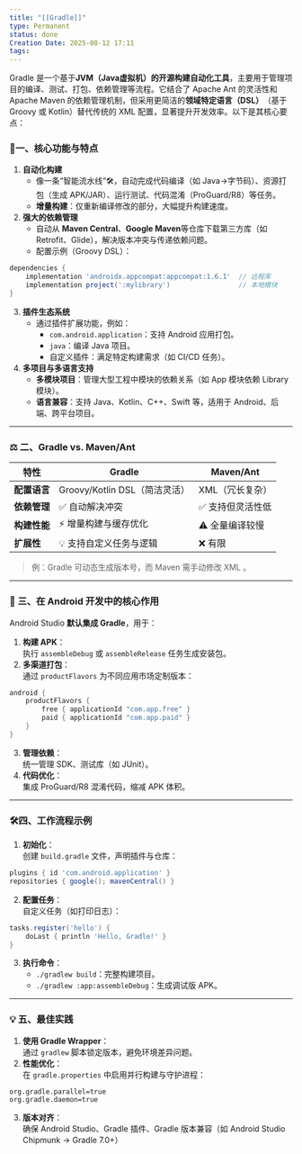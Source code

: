 ```yaml
---
title: "[[Gradle]]"
type: Permanent
status: done
Creation Date: 2025-08-12 17:11
tags:
---
```


Gradle 是一个基于 ​**​JVM（Java虚拟机）的开源构建自动化工具​**​，主要用于管理项目的编译、测试、打包、依赖管理等流程。它结合了 Apache Ant 的灵活性和 Apache Maven 的依赖管理机制，但采用更简洁的 ​**​领域特定语言（DSL）​**​（基于 Groovy 或 Kotlin）替代传统的 XML 配置，显著提升开发效率。以下是其核心要点：

### 🔧 ​**​一、核心功能与特点​**​
1. ​**​自动化构建​**​
    - 像一条“智能流水线”🛠️，自动完成代码编译（如 Java→字节码）、资源打包（生成 APK/JAR）、运行测试、代码混淆（ProGuard/R8）等任务。
    - ​**​增量构建​**​：仅重新编译修改的部分，大幅提升构建速度。
2. ​**​强大的依赖管理​**​
    - 自动从 ​**​Maven Central​**​、​**​Google Maven​**​ 等仓库下载第三方库（如 Retrofit、Glide），解决版本冲突与传递依赖问题。
    - 配置示例（Groovy DSL）：
```groovy
dependencies {
    implementation 'androidx.appcompat:appcompat:1.6.1'  // 远程库
    implementation project(':mylibrary')                 // 本地模块
}
```    
3. ​**​插件生态系统​**​
    - 通过插件扩展功能，例如：
        - `com.android.application`：支持 Android 应用打包。
        - `java`：编译 Java 项目。
        - 自定义插件：满足特定构建需求（如 CI/CD 任务）。
4. ​**​多项目与多语言支持​**​
    - ​**​多模块项目​**​：管理大型工程中模块的依赖关系（如 App 模块依赖 Library 模块）。
    - ​**​语言兼容​**​：支持 Java、Kotlin、C++、Swift 等，适用于 Android、后端、跨平台项目。

---

### ⚖️ ​**​二、Gradle vs. Maven/Ant​**​

|特性|Gradle|Maven/Ant|
|---|---|---|
|​**​配置语言​**​|Groovy/Kotlin DSL（简洁灵活）|XML（冗长复杂）|
|​**​依赖管理​**​|✅ 自动解决冲突|✅ 支持但灵活性低|
|​**​构建性能​**​|⚡ 增量构建与缓存优化|⚠️ 全量编译较慢|
|​**​扩展性​**​|💡 支持自定义任务与逻辑|❌ 有限|

> 例：Gradle 可动态生成版本号，而 Maven 需手动修改 XML 。

---

### 📱 ​**​三、在 Android 开发中的核心作用​**​

Android Studio ​**​默认集成 Gradle​**​，用于：
1. ​**​构建 APK​**​：  
    执行 `assembleDebug` 或 `assembleRelease` 任务生成安装包。
2. ​**​多渠道打包​**​：  
    通过 `productFlavors` 为不同应用市场定制版本：
```Groovy
android {
    productFlavors {
        free { applicationId "com.app.free" }
        paid { applicationId "com.app.paid" }
    }
}
```
3. ​**​管理依赖​**​：  
    统一管理 SDK、测试库（如 JUnit）。
4. ​**​代码优化​**​：  
    集成 ProGuard/R8 混淆代码，缩减 APK 体积。

---

### 🛠️ ​**​四、工作流程示例​**​

1. ​**​初始化​**​：  
    创建 `build.gradle` 文件，声明插件与仓库：
```Groovy
plugins { id 'com.android.application' }
repositories { google(); mavenCentral() }
```
2. ​**​配置任务​**​：  
    自定义任务（如打印日志）：
```Groovy
tasks.register('hello') {
    doLast { println 'Hello, Gradle!' }
}
```
3. ​**​执行命令​**​：
    - `./gradlew build`：完整构建项目。
    - `./gradlew :app:assembleDebug`：生成调试版 APK。

---

### 💡 ​**​五、最佳实践​**​
1. ​**​使用 Gradle Wrapper​**​：  
    通过 `gradlew` 脚本锁定版本，避免环境差异问题。
2. ​**​性能优化​**​：  
    在 `gradle.properties` 中启用并行构建与守护进程：
```properties
org.gradle.parallel=true
org.gradle.daemon=true
```    
3. ​**​版本对齐​**​：  
    确保 Android Studio、Gradle 插件、Gradle 版本兼容（如 Android Studio Chipmunk → Gradle 7.0+）
